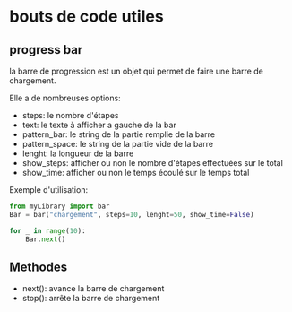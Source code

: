 # bouts de code utiles

## __progress bar__
la barre de progression est un objet qui permet de faire une barre de chargement. 

Elle a de nombreuses options:

- steps: le nombre d'étapes
- text: le texte à afficher a gauche de la bar
- pattern_bar: le string de la partie remplie de la barre
- pattern_space: le string de la partie vide de la barre
- lenght: la longueur de la barre
- show_steps: afficher ou non le nombre d'étapes effectuées sur le total
- show_time: afficher ou non le temps écoulé sur le temps total

Exemple d'utilisation:

```python
from myLibrary import bar
Bar = bar("chargement", steps=10, lenght=50, show_time=False)

for _ in range(10):
    Bar.next()
```

## Methodes

- next(): avance la barre de chargement
- stop(): arrête la barre de chargement